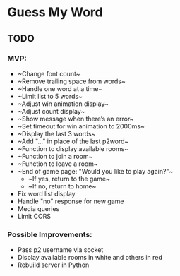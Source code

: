 # Guess My Word

## TODO

### MVP:
- ~Change font count~
- ~Remove trailing space from words~
- ~Handle one word at a time~
- ~Limit list to 5 words~
- ~Adjust win animation display~
- ~Adjust count display~
- ~Show message when there’s an error~
- ~Set timeout for win animation to 2000ms~
- ~Display the last 3 words~
- ~Add "..." in place of the last p2word~
- ~Function to display available rooms~
- ~Function to join a room~
- ~Function to leave a room~
- ~End of game page: "Would you like to play again?"~
  - ~If yes, return to the game~
  - ~If no, return to home~
- Fix word list display
- Handle "no" response for new game
- Media queries
- Limit CORS

### Possible Improvements:
- Pass p2 username via socket
- Display available rooms in white and others in red
- Rebuild server in Python

